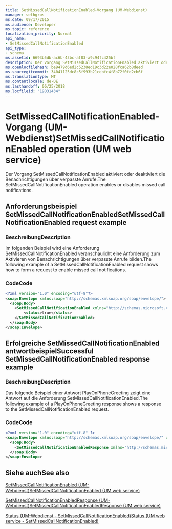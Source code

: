 ```yaml
---
title: SetMissedCallNotificationEnabled-Vorgang (UM-Webdienst)
manager: sethgros
ms.date: 09/17/2015
ms.audience: Developer
ms.topic: reference
localization_priority: Normal
api_name:
- SetMissedCallNotificationEnabled
api_type:
- schema
ms.assetid: 6693b5db-ac6b-43bc-af83-a9c94fc425bf
description: Der Vorgang SetMissedCallNotificationEnabled aktiviert oder deaktiviert die Benachrichtigungen über verpasste Anrufe.
ms.openlocfilehash: be9479d6ed2c5238ed19c3d22e028fca62b8deed
ms.sourcegitcommit: 34041125dc8c5f993b21cebfc4f8b72f0fd2cb6f
ms.translationtype: MT
ms.contentlocale: de-DE
ms.lasthandoff: 06/25/2018
ms.locfileid: "19831434"
---
```

# <a name="setmissedcallnotificationenabled-operation-um-web-service"></a><span data-ttu-id="20802-103">SetMissedCallNotificationEnabled-Vorgang (UM-Webdienst)</span><span class="sxs-lookup"><span data-stu-id="20802-103">SetMissedCallNotificationEnabled operation (UM web service)</span></span>

<span data-ttu-id="20802-104">Der Vorgang SetMissedCallNotificationEnabled aktiviert oder deaktiviert die Benachrichtigungen über verpasste Anrufe.</span><span class="sxs-lookup"><span data-stu-id="20802-104">The SetMissedCallNotificationEnabled operation enables or disables missed call notifications.</span></span>
  
## <a name="setmissedcallnotificationenabled-request-example"></a><span data-ttu-id="20802-105">Anforderungsbeispiel SetMissedCallNotificationEnabled</span><span class="sxs-lookup"><span data-stu-id="20802-105">SetMissedCallNotificationEnabled request example</span></span>

### <a name="description"></a><span data-ttu-id="20802-106">Beschreibung</span><span class="sxs-lookup"><span data-stu-id="20802-106">Description</span></span>

<span data-ttu-id="20802-107">Im folgenden Beispiel wird eine Anforderung SetMissedCallNotificationEnabled veranschaulicht eine Anforderung zum Aktivieren von Benachrichtigungen über verpasste Anrufe bilden.</span><span class="sxs-lookup"><span data-stu-id="20802-107">The following example of a SetMissedCallNotificationEnabled request shows how to form a request to enable missed call notifications.</span></span>
  
### <a name="code"></a><span data-ttu-id="20802-108">Code</span><span class="sxs-lookup"><span data-stu-id="20802-108">Code</span></span>

```XML
<?xml version="1.0" encoding="utf-8"?>
<soap:Envelope xmlns:soap="http://schemas.xmlsoap.org/soap/envelope/">
  <soap:Body>
    <SetMissedCallNotificationEnabled xmlns="http://schemas.microsoft.com/exchange/services/2006/messages">
        <status>true</status>
    </SetMissedCallNotificationEnabled>
  </soap:Body>
</soap:Envelope>
```

## <a name="successful-setmissedcallnotificationenabled-response-example"></a><span data-ttu-id="20802-109">Erfolgreiche SetMissedCallNotificationEnabled antwortbeispiel</span><span class="sxs-lookup"><span data-stu-id="20802-109">Successful SetMissedCallNotificationEnabled response example</span></span>

### <a name="description"></a><span data-ttu-id="20802-110">Beschreibung</span><span class="sxs-lookup"><span data-stu-id="20802-110">Description</span></span>

<span data-ttu-id="20802-111">Das folgende Beispiel einer Antwort PlayOnPhoneGreeting zeigt eine Antwort auf die Anforderung SetMissedCallNotificationEnabled.</span><span class="sxs-lookup"><span data-stu-id="20802-111">The following example of a PlayOnPhoneGreeting response shows a response to the SetMissedCallNotificationEnabled request.</span></span>
  
### <a name="code"></a><span data-ttu-id="20802-112">Code</span><span class="sxs-lookup"><span data-stu-id="20802-112">Code</span></span>

```XML
<?xml version="1.0" encoding="utf-8" ?> 
<soap:Envelope xmlns:soap="http://schemas.xmlsoap.org/soap/envelope/" xmlns:xsi="http://www.w3.org/2001/XMLSchema-instance" xmlns:xsd="http://www.w3.org/2001/XMLSchema">
  <soap:Body>
    <SetMissedCallNotificationEnabledResponse xmlns="http://schemas.microsoft.com/exchange/services/2006/messages" /> 
  </soap:Body>
</soap:Envelope>
```

## <a name="see-also"></a><span data-ttu-id="20802-113">Siehe auch</span><span class="sxs-lookup"><span data-stu-id="20802-113">See also</span></span>



[<span data-ttu-id="20802-114">SetMissedCallNotificationEnabled (UM-Webdienst)</span><span class="sxs-lookup"><span data-stu-id="20802-114">SetMissedCallNotificationEnabled (UM web service)</span></span>](setmissedcallnotificationenabled-um-web-service.md)
  
[<span data-ttu-id="20802-115">SetMissedCallNotificationEnabledResponse (UM-Webdienst)</span><span class="sxs-lookup"><span data-stu-id="20802-115">SetMissedCallNotificationEnabledResponse (UM web service)</span></span>](setmissedcallnotificationenabledresponse-um-web-service.md)
  
[<span data-ttu-id="20802-116">Status (UM-Webdienst - SetMissedCallNotificationEnabled)</span><span class="sxs-lookup"><span data-stu-id="20802-116">Status (UM web service - SetMissedCallNotificationEnabled)</span></span>](status-um-web-servicesetmissedcallnotificationenabled.md)

